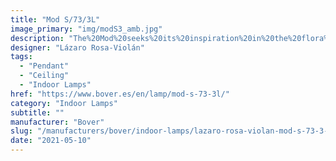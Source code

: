 ```yaml
---
title: "Mod S/73/3L"
image_primary: "img/modS3_amb.jpg"
description: "The%20Mod%20seeks%20its%20inspiration%20in%20the%20flora%20kingdom%2C%20as%20it%20can%20be%20grouped%20to%20form%20a%20garden%20of%20possibilities%20through%20the%20finishes%20of%20the%20clusters%20of%20flowers.%20The%20petals%20of%20its%20flowers%20are%20customizable%2C%20being%20able%20to%20adapt%20to%20almost%20all%20types%20of%20materials%2C%20Plates%20smooth%2C%20perforated%2C%20deployed%20or%20drawn%20and%20laser%20cut%20according%20to%20the%20agenda%20you%20want%20to%20use.%20They%20also%20accept%20natural%20materials%2C%20such%20as%20wood%20panels%20or%20natural%20fibers%20such%20as%20raffia%20and%20if%20we%20let%20our%20imagination%20fly%2C%20we%20can%20sew%20or%20crochet%20them%20with%20colored%20thread.%0A%0A%0A%0A"
designer: "Lázaro Rosa-Violán"
tags: 
  - "Pendant"
  - "Ceiling"
  - "Indoor Lamps"
href: "https://www.bover.es/en/lamp/mod-s-73-3l/"
category: "Indoor Lamps"
subtitle: ""
manufacturer: "Bover"
slug: "/manufacturers/bover/indoor-lamps/lazaro-rosa-violan-mod-s-73-3-l"
date: "2021-05-10"
---
```

